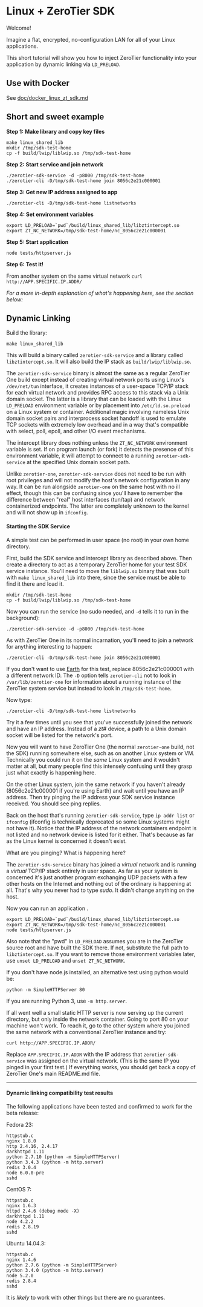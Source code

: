 Linux + ZeroTier SDK
====

Welcome!

Imagine a flat, encrypted, no-configuration LAN for all of your Linux applications.

This short tutorial will show you how to inject ZeroTier functionality into your application by dynamic linking via `LD_PRELOAD`.

## Use with Docker

See [doc/docker_linux_zt_sdk.md](doc/docker_linux_zt_sdk.md)

## Short and sweet example

**Step 1: Make library and copy key files**

```
make linux_shared_lib
mkdir /tmp/sdk-test-home
cp -f build/lwip/liblwip.so /tmp/sdk-test-home
```

**Step 2: Start service and join network**

```
./zerotier-sdk-service -d -p8000 /tmp/sdk-test-home
./zerotier-cli -D/tmp/sdk-test-home join 8056c2e21c000001
```

**Step 3: Get new IP address assigned to app**

```
./zerotier-cli -D/tmp/sdk-test-home listnetworks
```

**Step 4: Set environment variables**

```
export LD_PRELOAD=`pwd`/build/linux_shared_lib/libztintercept.so
export ZT_NC_NETWORK=/tmp/sdk-test-home/nc_8056c2e21c000001
```

**Step 5: Start application**

```
node tests/httpserver.js
```
**Step 6: Test it!**

From another system on the same virtual network `curl http://APP.SPECIFIC.IP.ADDR/`

*For a more in-depth explanation of what's happening here, see the section below:*


## Dynamic Linking 

Build the library:

`make linux_shared_lib`

This will build a binary called `zerotier-sdk-service` and a library called `libztintercept.so`. It will also build the IP stack as `build/lwip/liblwip.so`. 

The `zerotier-sdk-service` binary is almost the same as a regular ZeroTier One build except instead of creating virtual network ports using Linux's `/dev/net/tun` interface, it creates instances of a user-space TCP/IP stack for each virtual network and provides RPC access to this stack via a Unix domain socket. The latter is a library that can be loaded with the Linux `LD_PRELOAD` environment variable or by placement into `/etc/ld.so.preload` on a Linux system or container. Additional magic involving nameless Unix domain socket pairs and interprocess socket handoff is used to emulate TCP sockets with extremely low overhead and in a way that's compatible with select, poll, epoll, and other I/O event mechanisms.

The intercept library does nothing unless the `ZT_NC_NETWORK` environment variable is set. If on program launch (or fork) it detects the presence of this environment variable, it will attempt to connect to a running `zerotier-sdk-service` at the specified Unix domain socket path.

Unlike `zerotier-one`, `zerotier-sdk-service` does not need to be run with root privileges and will not modify the host's network configuration in any way. It can be run alongside `zerotier-one` on the same host with no ill effect, though this can be confusing since you'll have to remember the difference between "real" host interfaces (tun/tap) and network containerized endpoints. The latter are completely unknown to the kernel and will not show up in `ifconfig`.


#### Starting the SDK Service

A simple test can be performed in user space (no root) in your own home directory.

First, build the SDK service and intercept library as described above. Then create a directory to act as a temporary ZeroTier home for your test SDK service instance. You'll need to move the `liblwip.so` binary that was built with `make linux_shared_lib` into there, since the service must be able to find it there and load it.

    mkdir /tmp/sdk-test-home
    cp -f build/lwip/liblwip.so /tmp/sdk-test-home

Now you can run the service (no sudo needed, and `-d` tells it to run in the background):

    ./zerotier-sdk-service -d -p8000 /tmp/sdk-test-home

As with ZeroTier One in its normal incarnation, you'll need to join a network for anything interesting to happen:

    ./zerotier-cli -D/tmp/sdk-test-home join 8056c2e21c000001

If you don't want to use [Earth](https://www.zerotier.com/public.shtml) for this test, replace 8056c2e21c000001 with a different network ID. The `-D` option tells `zerotier-cli` not to look in `/var/lib/zerotier-one` for information about a running instance of the ZeroTier system service but instead to look in `/tmp/sdk-test-home`.

Now type:

    ./zerotier-cli -D/tmp/sdk-test-home listnetworks

Try it a few times until you see that you've successfully joined the network and have an IP address. Instead of a *zt#* device, a path to a Unix domain socket will be listed for the network's port.

Now you will want to have ZeroTier One (the normal `zerotier-one` build, not the SDK) running somewhere else, such as on another Linux system or VM. Technically you could run it on the *same* Linux system and it wouldn't matter at all, but many people find this intensely confusing until they grasp just what exactly is happening here.

On the other Linux system, join the same network if you haven't already (8056c2e21c000001 if you're using Earth) and wait until you have an IP address. Then try pinging the IP address your SDK service instance received. You should see ping replies.

Back on the host that's running `zerotier-sdk-service`, type `ip addr list` or `ifconfig` (ifconfig is technically deprecated so some Linux systems might not have it). Notice that the IP address of the network containers endpoint is not listed and no network device is listed for it either. That's because as far as the Linux kernel is concerned it doesn't exist.

What are you pinging? What is happening here?

The `zerotier-sdk-service` binary has joined a *virtual* network and is running a *virtual* TCP/IP stack entirely in user space. As far as your system is concerned it's just another program exchanging UDP packets with a few other hosts on the Internet and nothing out of the ordinary is happening at all. That's why you never had to type *sudo*. It didn't change anything on the host.

Now you can run an application .

    export LD_PRELOAD=`pwd`/build/linux_shared_lib/libztintercept.so
    export ZT_NC_NETWORK=/tmp/sdk-test-home/nc_8056c2e21c000001
    node tests/httpserver.js

Also note that the "pwd" in `LD_PRELOAD` assumes you are in the ZeroTier source root and have built the SDK there. If not, substitute the full path to `libztintercept.so`. If you want to remove those environment variables later, use `unset LD_PRELOAD` and `unset ZT_NC_NETWORK`.

If you don't have node.js installed, an alternative test using python would be:

    python -m SimpleHTTPServer 80

If you are running Python 3, use `-m http.server`.

If all went well a small static HTTP server is now serving up the current directory, but only inside the network container. Going to port 80 on your machine won't work. To reach it, go to the other system where you joined the same network with a conventional ZeroTier instance and try:

    curl http://APP.SPECIFIC.IP.ADDR/

Replace `APP.SPECIFIC.IP.ADDR` with the IP address that `zerotier-sdk-service` was assigned on the virtual network. (This is the same IP you pinged in your first test.) If everything works, you should get back a copy of ZeroTier One's main README.md file.


***
#### Dynamic linking compatibility test results

The following applications have been tested and confirmed to work for the beta release:

Fedora 23:

    httpstub.c
    nginx 1.8.0
    http 2.4.16, 2.4.17
    darkhttpd 1.11
    python 2.7.10 (python -m SimpleHTTPServer)
    python 3.4.3 (python -m http.server)
    redis 3.0.4
    node 6.0.0-pre
    sshd

CentOS 7:

    httpstub.c
    nginx 1.6.3
    httpd 2.4.6 (debug mode -X)
    darkhttpd 1.11
    node 4.2.2
    redis 2.8.19
    sshd

Ubuntu 14.04.3:

    httpstub.c
    nginx 1.4.6
    python 2.7.6 (python -m SimpleHTTPServer)
    python 3.4.0 (python -m http.server)
    node 5.2.0
    redis 2.8.4
    sshd

It is *likely* to work with other things but there are no guarantees.
